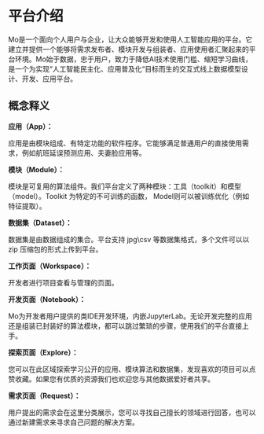 # 平台介绍

Mo是一个面向个人用户与企业，让大众能够开发和使用人工智能应用的平台。它建立并提供一个能够将需求发布者、模块开发与组装者、应用使用者汇聚起来的平台环境。Mo始于数据，忠于用户，致力于降低AI技术使用门槛、缩短学习曲线，是一个为实现“人工智能民主化、应用普及化“目标而生的交互式线上数据模型设计、开发、应用平台。 

## 概念释义

**应用（App）：**

应用是由模块组成、有特定功能的软件程序。它能够满足普通用户的直接使用需求，例如航班延误预测应用、夫妻脸应用等。

**模块（Module）：** 

模块是可复用的算法组件。我们平台定义了两种模块：工具（toolkit）和模型（model）。Toolkit 为特定的不可训练的函数， Model则可以被训练优化（例如特征提取）。

**数据集（Dataset）：**

数据集是由数据组成的集合。平台支持 jpg\csv 等数据集格式，多个文件可以以 zip 压缩包的形式上传到平台。

**工作页面（Workspace）：**

开发者进行项目查看与管理的页面。

**开发页面（Notebook）：**

Mo为开发者用户提供的类IDE开发环境，内嵌JupyterLab。无论开发完整的应用还是组装已封装好的算法模块，都可以跳过繁琐的步骤，使用我们的平台直接上手。

**探索页面（Explore）：**

您可以在此区域探索学习公开的应用、模块算法和数据集，发现喜欢的项目可以点赞收藏。如果您有优质的资源我们也欢迎您与其他数据爱好者共享。

**需求页面（Request）：**

用户提出的需求会在这里分类展示，您可以寻找自己擅长的领域进行回答，也可以通过新建需求来寻求自己问题的解决方案。


